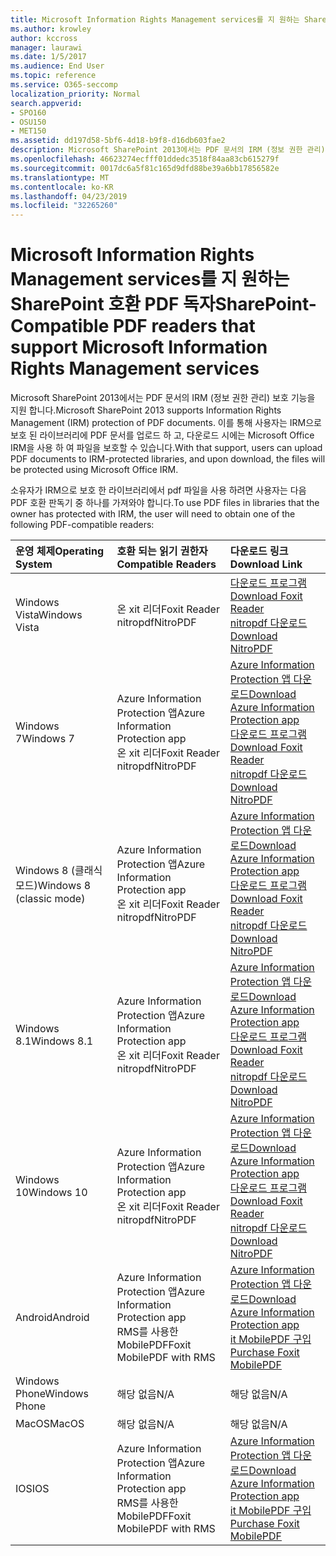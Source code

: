 ```yaml
---
title: Microsoft Information Rights Management services를 지 원하는 SharePoint 호환 PDF 독자
ms.author: krowley
author: kccross
manager: laurawi
ms.date: 1/5/2017
ms.audience: End User
ms.topic: reference
ms.service: O365-seccomp
localization_priority: Normal
search.appverid:
- SPO160
- OSU150
- MET150
ms.assetid: dd197d58-5bf6-4d18-b9f8-d16db603fae2
description: Microsoft SharePoint 2013에서는 PDF 문서의 IRM (정보 권한 관리) 보호 기능을 지원 합니다. 이를 통해 사용자는 IRM으로 보호 된 라이브러리에 PDF 문서를 업로드 하 고, 다운로드 시에는 Microsoft Office IRM을 사용 하 여 파일을 보호할 수 있습니다.
ms.openlocfilehash: 46623274ecfff01ddedc3518f84aa83cb615279f
ms.sourcegitcommit: 0017dc6a5f81c165d9dfd88be39a6bb17856582e
ms.translationtype: MT
ms.contentlocale: ko-KR
ms.lasthandoff: 04/23/2019
ms.locfileid: "32265260"
---
```

# <a name="sharepoint-compatible-pdf-readers-that-support-microsoft-information-rights-management-services"></a><span data-ttu-id="adc47-104">Microsoft Information Rights Management services를 지 원하는 SharePoint 호환 PDF 독자</span><span class="sxs-lookup"><span data-stu-id="adc47-104">SharePoint-Compatible PDF readers that support Microsoft Information Rights Management services</span></span>

<span data-ttu-id="adc47-105">Microsoft SharePoint 2013에서는 PDF 문서의 IRM (정보 권한 관리) 보호 기능을 지원 합니다.</span><span class="sxs-lookup"><span data-stu-id="adc47-105">Microsoft SharePoint 2013 supports Information Rights Management (IRM) protection of PDF documents.</span></span> <span data-ttu-id="adc47-106">이를 통해 사용자는 IRM으로 보호 된 라이브러리에 PDF 문서를 업로드 하 고, 다운로드 시에는 Microsoft Office IRM을 사용 하 여 파일을 보호할 수 있습니다.</span><span class="sxs-lookup"><span data-stu-id="adc47-106">With that support, users can upload PDF documents to IRM-protected libraries, and upon download, the files will be protected using Microsoft Office IRM.</span></span>
  
<span data-ttu-id="adc47-107">소유자가 IRM으로 보호 한 라이브러리에서 pdf 파일을 사용 하려면 사용자는 다음 PDF 호환 판독기 중 하나를 가져와야 합니다.</span><span class="sxs-lookup"><span data-stu-id="adc47-107">To use PDF files in libraries that the owner has protected with IRM, the user will need to obtain one of the following PDF-compatible readers:</span></span>
  
|<span data-ttu-id="adc47-108">**운영 체제**</span><span class="sxs-lookup"><span data-stu-id="adc47-108">**Operating System**</span></span>|<span data-ttu-id="adc47-109">**호환 되는 읽기 권한자**</span><span class="sxs-lookup"><span data-stu-id="adc47-109">**Compatible Readers**</span></span>|<span data-ttu-id="adc47-110">**다운로드 링크**</span><span class="sxs-lookup"><span data-stu-id="adc47-110">**Download Link**</span></span>|
|:-----|:-----|:-----|
|<span data-ttu-id="adc47-111">Windows Vista</span><span class="sxs-lookup"><span data-stu-id="adc47-111">Windows Vista</span></span>  <br/> |<span data-ttu-id="adc47-112">온 xit 리더</span><span class="sxs-lookup"><span data-stu-id="adc47-112">Foxit Reader</span></span>  <br/> <span data-ttu-id="adc47-113">nitropdf</span><span class="sxs-lookup"><span data-stu-id="adc47-113">NitroPDF</span></span>  <br/> |[<span data-ttu-id="adc47-114">다운로드 프로그램</span><span class="sxs-lookup"><span data-stu-id="adc47-114">Download Foxit Reader</span></span>](https://go.microsoft.com/fwlink/?linkid=253210) <br/> [<span data-ttu-id="adc47-115">nitropdf 다운로드</span><span class="sxs-lookup"><span data-stu-id="adc47-115">Download NitroPDF</span></span>](https://www.gonitro.com/pdf-reader) <br/> |
|<span data-ttu-id="adc47-116">Windows 7</span><span class="sxs-lookup"><span data-stu-id="adc47-116">Windows 7</span></span>  <br/> |<span data-ttu-id="adc47-117">Azure Information Protection 앱</span><span class="sxs-lookup"><span data-stu-id="adc47-117">Azure Information Protection app</span></span>  <br/> <span data-ttu-id="adc47-118">온 xit 리더</span><span class="sxs-lookup"><span data-stu-id="adc47-118">Foxit Reader</span></span>  <br/> <span data-ttu-id="adc47-119">nitropdf</span><span class="sxs-lookup"><span data-stu-id="adc47-119">NitroPDF</span></span>  <br/> |[<span data-ttu-id="adc47-120">Azure Information Protection 앱 다운로드</span><span class="sxs-lookup"><span data-stu-id="adc47-120">Download Azure Information Protection app</span></span>](https://go.microsoft.com/fwlink/?linkid=837797) <br/> [<span data-ttu-id="adc47-121">다운로드 프로그램</span><span class="sxs-lookup"><span data-stu-id="adc47-121">Download Foxit Reader</span></span>](https://go.microsoft.com/fwlink/?linkid=253210) <br/> [<span data-ttu-id="adc47-122">nitropdf 다운로드</span><span class="sxs-lookup"><span data-stu-id="adc47-122">Download NitroPDF</span></span>](https://www.gonitro.com/pdf-reader) <br/> |
|<span data-ttu-id="adc47-123">Windows 8 (클래식 모드)</span><span class="sxs-lookup"><span data-stu-id="adc47-123">Windows 8 (classic mode)</span></span>  <br/> |<span data-ttu-id="adc47-124">Azure Information Protection 앱</span><span class="sxs-lookup"><span data-stu-id="adc47-124">Azure Information Protection app</span></span>  <br/> <span data-ttu-id="adc47-125">온 xit 리더</span><span class="sxs-lookup"><span data-stu-id="adc47-125">Foxit Reader</span></span>  <br/> <span data-ttu-id="adc47-126">nitropdf</span><span class="sxs-lookup"><span data-stu-id="adc47-126">NitroPDF</span></span>  <br/> |[<span data-ttu-id="adc47-127">Azure Information Protection 앱 다운로드</span><span class="sxs-lookup"><span data-stu-id="adc47-127">Download Azure Information Protection app</span></span>](https://go.microsoft.com/fwlink/?linkid=837797) <br/> [<span data-ttu-id="adc47-128">다운로드 프로그램</span><span class="sxs-lookup"><span data-stu-id="adc47-128">Download Foxit Reader</span></span>](https://go.microsoft.com/fwlink/?linkid=253210) <br/> [<span data-ttu-id="adc47-129">nitropdf 다운로드</span><span class="sxs-lookup"><span data-stu-id="adc47-129">Download NitroPDF</span></span>](https://www.gonitro.com/pdf-reader) <br/> |
|<span data-ttu-id="adc47-130">Windows 8.1</span><span class="sxs-lookup"><span data-stu-id="adc47-130">Windows 8.1</span></span>  <br/> |<span data-ttu-id="adc47-131">Azure Information Protection 앱</span><span class="sxs-lookup"><span data-stu-id="adc47-131">Azure Information Protection app</span></span>  <br/> <span data-ttu-id="adc47-132">온 xit 리더</span><span class="sxs-lookup"><span data-stu-id="adc47-132">Foxit Reader</span></span>  <br/> <span data-ttu-id="adc47-133">nitropdf</span><span class="sxs-lookup"><span data-stu-id="adc47-133">NitroPDF</span></span>  <br/> |[<span data-ttu-id="adc47-134">Azure Information Protection 앱 다운로드</span><span class="sxs-lookup"><span data-stu-id="adc47-134">Download Azure Information Protection app</span></span>](https://go.microsoft.com/fwlink/?linkid=837797) <br/> [<span data-ttu-id="adc47-135">다운로드 프로그램</span><span class="sxs-lookup"><span data-stu-id="adc47-135">Download Foxit Reader</span></span>](https://go.microsoft.com/fwlink/?linkid=253210) <br/> [<span data-ttu-id="adc47-136">nitropdf 다운로드</span><span class="sxs-lookup"><span data-stu-id="adc47-136">Download NitroPDF</span></span>](https://www.gonitro.com/pdf-reader) <br/> |
|<span data-ttu-id="adc47-137">Windows 10</span><span class="sxs-lookup"><span data-stu-id="adc47-137">Windows 10</span></span>  <br/> |<span data-ttu-id="adc47-138">Azure Information Protection 앱</span><span class="sxs-lookup"><span data-stu-id="adc47-138">Azure Information Protection app</span></span>  <br/> <span data-ttu-id="adc47-139">온 xit 리더</span><span class="sxs-lookup"><span data-stu-id="adc47-139">Foxit Reader</span></span>  <br/> <span data-ttu-id="adc47-140">nitropdf</span><span class="sxs-lookup"><span data-stu-id="adc47-140">NitroPDF</span></span>  <br/> |[<span data-ttu-id="adc47-141">Azure Information Protection 앱 다운로드</span><span class="sxs-lookup"><span data-stu-id="adc47-141">Download Azure Information Protection app</span></span>](https://go.microsoft.com/fwlink/?linkid=837797) <br/> [<span data-ttu-id="adc47-142">다운로드 프로그램</span><span class="sxs-lookup"><span data-stu-id="adc47-142">Download Foxit Reader</span></span>](https://go.microsoft.com/fwlink/?linkid=253210) <br/> [<span data-ttu-id="adc47-143">nitropdf 다운로드</span><span class="sxs-lookup"><span data-stu-id="adc47-143">Download NitroPDF</span></span>](https://www.gonitro.com/pdf-reader) <br/> |
|<span data-ttu-id="adc47-144">Android</span><span class="sxs-lookup"><span data-stu-id="adc47-144">Android</span></span>  <br/> |<span data-ttu-id="adc47-145">Azure Information Protection 앱</span><span class="sxs-lookup"><span data-stu-id="adc47-145">Azure Information Protection app</span></span>  <br/> <span data-ttu-id="adc47-146">RMS를 사용한 MobilePDF</span><span class="sxs-lookup"><span data-stu-id="adc47-146">Foxit MobilePDF with RMS</span></span>  <br/> |[<span data-ttu-id="adc47-147">Azure Information Protection 앱 다운로드</span><span class="sxs-lookup"><span data-stu-id="adc47-147">Download Azure Information Protection app</span></span>](https://go.microsoft.com/fwlink/?linkid=836827) <br/> [<span data-ttu-id="adc47-148">it MobilePDF 구입</span><span class="sxs-lookup"><span data-stu-id="adc47-148">Purchase Foxit MobilePDF</span></span>](https://play.google.com/store/apps/details?id=com.foxit.mobile.pdf.rms) <br/> |
|<span data-ttu-id="adc47-149">Windows Phone</span><span class="sxs-lookup"><span data-stu-id="adc47-149">Windows Phone</span></span>  <br/> |<span data-ttu-id="adc47-150">해당 없음</span><span class="sxs-lookup"><span data-stu-id="adc47-150">N/A</span></span>  <br/> |<span data-ttu-id="adc47-151">해당 없음</span><span class="sxs-lookup"><span data-stu-id="adc47-151">N/A</span></span>  <br/> |
|<span data-ttu-id="adc47-152">MacOS</span><span class="sxs-lookup"><span data-stu-id="adc47-152">MacOS</span></span>  <br/> |<span data-ttu-id="adc47-153">해당 없음</span><span class="sxs-lookup"><span data-stu-id="adc47-153">N/A</span></span>  <br/> |<span data-ttu-id="adc47-154">해당 없음</span><span class="sxs-lookup"><span data-stu-id="adc47-154">N/A</span></span>  <br/> |
|<span data-ttu-id="adc47-155">IOS</span><span class="sxs-lookup"><span data-stu-id="adc47-155">IOS</span></span>  <br/> |<span data-ttu-id="adc47-156">Azure Information Protection 앱</span><span class="sxs-lookup"><span data-stu-id="adc47-156">Azure Information Protection app</span></span>  <br/> <span data-ttu-id="adc47-157">RMS를 사용한 MobilePDF</span><span class="sxs-lookup"><span data-stu-id="adc47-157">Foxit MobilePDF with RMS</span></span>  <br/> |[<span data-ttu-id="adc47-158">Azure Information Protection 앱 다운로드</span><span class="sxs-lookup"><span data-stu-id="adc47-158">Download Azure Information Protection app</span></span>](https://go.microsoft.com/fwlink/?linkid=836828) <br/> [<span data-ttu-id="adc47-159">it MobilePDF 구입</span><span class="sxs-lookup"><span data-stu-id="adc47-159">Purchase Foxit MobilePDF</span></span>](https://play.google.com/store/apps/details?id=com.foxit.mobile.pdf.rms) <br/> |
   

